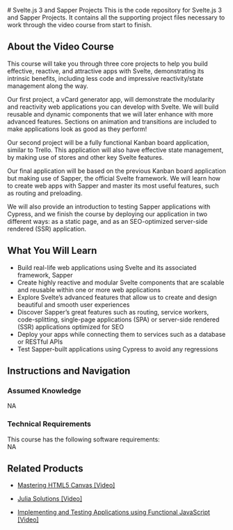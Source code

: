


﻿# Svelte.js 3 and Sapper Projects
This is the code repository for Svelte.js 3 and Sapper Projects. It contains all the supporting project files necessary to work through the video course from start to finish.

## About the Video Course
	
This course will take you through three core projects to help you build effective, reactive, and attractive apps with Svelte, demonstrating its intrinsic benefits, including less code and impressive reactivity/state management along the way.

Our first project, a vCard generator app, will demonstrate the modularity and reactivity web applications you can develop with Svelte. We will build reusable and dynamic components that we will later enhance with more advanced features. Sections on animation and transitions are included to make applications look as good as they perform!

Our second project will be a fully functional Kanban board application, similar to Trello. This application will also have effective state management, by making use of stores and other key Svelte features.

Our final application will be based on the previous Kanban board application but making use of Sapper, the official Svelte framework. We will learn how to create web apps with Sapper and master its most useful features, such as routing and preloading.

We will also provide an introduction to testing Sapper applications with Cypress, and we finish the course by deploying our application in two different ways: as a static page, and as an SEO-optimized server-side rendered (SSR) application.

<H2>What You Will Learn</H2>
<DIV class=book-info-will-learn-text>
<UL>
<LI>Build real-life web applications using Svelte and its associated framework, Sapper
<LI>Create highly reactive and modular Svelte components that are scalable and reusable within one or more web applications
<LI>Explore Svelte’s advanced features that allow us to create and design beautiful and smooth user experiences
<LI>Discover Sapper’s great features such as routing, service workers, code-splitting, single-page applications (SPA) or server-side rendered (SSR) applications optimized for SEO
<LI>Deploy your apps while connecting them to services such as a database or RESTful APIs
<LI>Test Sapper-built applications using Cypress to avoid any regressions </LI></UL></DIV>

## Instructions and Navigation
### Assumed Knowledge
NA
### Technical Requirements
This course has the following software requirements:<br/>
NA

## Related Products
* [Mastering HTML5 Canvas [Video]]()

* [Julia Solutions [Video]]()

* [Implementing and Testing Applications using Functional JavaScript [Video]]()


